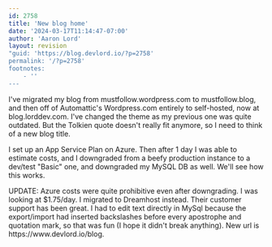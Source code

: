 ```yaml
---
id: 2758
title: 'New blog home'
date: '2024-03-17T11:14:47-07:00'
author: 'Aaron Lord'
layout: revision
"guid: 'https://blog.devlord.io/?p=2758'
permalink: '/?p=2758'
footnotes:
    - ''
---
```


<!-- wp:paragraph -->
<p>I've migrated my blog from mustfollow.wordpress.com to mustfollow.blog, and then off of Automattic's Wordpress.com entirely to self-hosted, now at blog.lorddev.com. I've changed the theme as my previous one was quite outdated. But the Tolkien quote doesn't really fit anymore, so I need to think of a new blog title.</p>
<!-- /wp:paragraph -->

<!-- wp:paragraph -->
<p>I set up an App Service Plan on Azure. Then after 1 day I was able to estimate costs, and I downgraded from a beefy production instance to a dev/test "Basic" one, and downgraded my MySQL DB as well. We'll see how this works.</p>
<!-- /wp:paragraph -->

<!-- wp:paragraph -->
<p>UPDATE: Azure costs were quite prohibitive even after downgrading. I was looking at $1.75/day. I migrated to Dreamhost instead. Their customer support has been great. I had to edit text directly in MySql because the export/import had inserted backslashes before every apostrophe and quotation mark, so that was fun (I hope it didn't break anything). New url is https://www.devlord.io/blog.</p>
<!-- /wp:paragraph -->